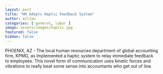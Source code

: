 ```yaml
---
layout: post
title: "HR Adopts Haptic Feedback System"
author: milton
categories: [ general, labor ]
image: assets/images/haptic.jpg
featured: false
hidden: false
---
```


PHOENIX, AZ - The local human resources department of global accounting firm, KPMG, as implemented a haptic system to relay immediate feedback to employees. This novel form of communication uses kinetic forces and vibrations to really beat some sense into accountants who get out of line.